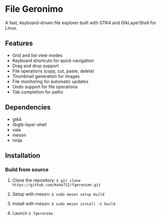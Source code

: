 # File Geronimo

A fast, keyboard-driven file explorer built with GTK4 and GtkLayerShell for Linux.

## Features

- Grid and list view modes
- Keyboard shortcuts for quick navigation
- Drag and drop support
- File operations (copy, cut, paste, delete)
- Thumbnail generation for images
- File monitoring for automatic updates
- Undo support for file operations
- Tab completion for paths

## Dependencies

- gtk4
- libgtk-layer-shell
- vala
- meson
- ninja

## Installation

### Build from source

1. Clone the repository:
    `$ git clone https://github.com/Keke712/fgeronimo.git`

2. Setup with meson:
    `$ sudo meson setup build`

3. Install with meson:
    `$ sudo meson install -C build`

4. Launch
    `$ fgeronimo`